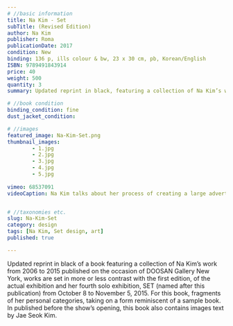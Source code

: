 ```yaml
---
# //basic information
title: Na Kim - Set
subTitle: (Revised Edition)
author: Na Kim
publisher: Roma
publicationDate: 2017
condition: New
binding: 136 p, ills colour & bw, 23 x 30 cm, pb, Korean/English
ISBN: 9789491843914
price: 40
weight: 500
quantity: 3
summary: Updated reprint in black, featuring a collection of Na Kim’s work from 2006 to 2015, published on the occasion of DOOSAN Gallery New York.

# //book condition
binding_condition: fine
dust_jacket_condition:

# //images
featured_image: Na-Kim-Set.png
thumbnail_images:
        - 1.jpg
        - 2.jpg
        - 3.jpg
        - 4.jpg
        - 5.jpg
        
vimeo: 68537091
videoCaption: Na Kim talks about her process of creating a large advertising billboard.


# //taxonomies etc.
slug: Na-Kim-Set
category: design
tags: [Na Kim, Set design, art]
published: true

---
```



Updated reprint in black of a book featuring a collection of Na Kim’s work from 2006 to 2015 published on the occasion of DOOSAN Gallery New York, works are set in more or less contrast with the first edition, of the actual exhibition and her fourth solo exhibition, SET (named after this publication) from October 8 to November 5, 2015. For this book, fragments of her personal categories, taking on a form reminiscent of a sample book. In published before the show’s opening, this book also contains images text by Jae Seok Kim.
